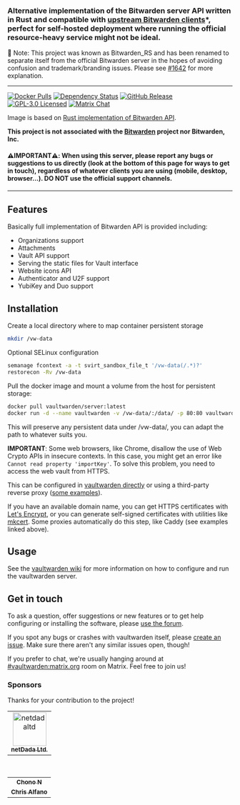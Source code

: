 ### Alternative implementation of the Bitwarden server API written in Rust and compatible with [upstream Bitwarden clients](https://bitwarden.com/download/)*, perfect for self-hosted deployment where running the official resource-heavy service might not be ideal.

📢 Note: This project was known as Bitwarden_RS and has been renamed to separate itself from the official Bitwarden server in the hopes of avoiding confusion and trademark/branding issues. Please see [#1642](https://github.com/dani-garcia/vaultwarden/discussions/1642) for more explanation.

---

[![Docker Pulls](https://img.shields.io/docker/pulls/vaultwarden/server.svg)](https://hub.docker.com/r/vaultwarden/server)
[![Dependency Status](https://deps.rs/repo/github/dani-garcia/vaultwarden/status.svg)](https://deps.rs/repo/github/dani-garcia/vaultwarden)
[![GitHub Release](https://img.shields.io/github/release/dani-garcia/vaultwarden.svg)](https://github.com/dani-garcia/vaultwarden/releases/latest)
[![GPL-3.0 Licensed](https://img.shields.io/github/license/dani-garcia/vaultwarden.svg)](https://github.com/dani-garcia/vaultwarden/blob/master/LICENSE.txt)
[![Matrix Chat](https://img.shields.io/matrix/vaultwarden:matrix.org.svg?logo=matrix)](https://matrix.to/#/#vaultwarden:matrix.org)

Image is based on [Rust implementation of Bitwarden API](https://github.com/dani-garcia/vaultwarden).

**This project is not associated with the [Bitwarden](https://bitwarden.com/) project nor Bitwarden, Inc.**

#### ⚠️**IMPORTANT**⚠️: When using this server, please report any bugs or suggestions to us directly (look at the bottom of this page for ways to get in touch), regardless of whatever clients you are using (mobile, desktop, browser...). DO NOT use the official support channels.

---

## Features

Basically full implementation of Bitwarden API is provided including:

 * Organizations support
 * Attachments
 * Vault API support
 * Serving the static files for Vault interface
 * Website icons API
 * Authenticator and U2F support
 * YubiKey and Duo support

## Installation
Create a local directory where to map container persistent storage
```sh
mkdir /vw-data
```
Optional SELinux configuration
```sh
semanage fcontext -a -t svirt_sandbox_file_t '/vw-data(/.*)?'
restorecon -Rv /vw-data
```
Pull the docker image and mount a volume from the host for persistent storage:
```sh
docker pull vaultwarden/server:latest
docker run -d --name vaultwarden -v /vw-data/:/data/ -p 80:80 vaultwarden/server:latest
```
This will preserve any persistent data under /vw-data/, you can adapt the path to whatever suits you.

**IMPORTANT**: Some web browsers, like Chrome, disallow the use of Web Crypto APIs in insecure contexts. In this case, you might get an error like `Cannot read property 'importKey'`. To solve this problem, you need to access the web vault from HTTPS. 

This can be configured in [vaultwarden directly](https://github.com/dani-garcia/vaultwarden/wiki/Enabling-HTTPS) or using a third-party reverse proxy ([some examples](https://github.com/dani-garcia/vaultwarden/wiki/Proxy-examples)).

If you have an available domain name, you can get HTTPS certificates with [Let's Encrypt](https://letsencrypt.org/), or you can generate self-signed certificates with utilities like [mkcert](https://github.com/FiloSottile/mkcert). Some proxies automatically do this step, like Caddy (see examples linked above).

## Usage
See the [vaultwarden wiki](https://github.com/dani-garcia/vaultwarden/wiki) for more information on how to configure and run the vaultwarden server.

## Get in touch
To ask a question, offer suggestions or new features or to get help configuring or installing the software, please [use the forum](https://vaultwarden.discourse.group/).

If you spot any bugs or crashes with vaultwarden itself, please [create an issue](https://github.com/dani-garcia/vaultwarden/issues/). Make sure there aren't any similar issues open, though!

If you prefer to chat, we're usually hanging around at [#vaultwarden:matrix.org](https://matrix.to/#/#vaultwarden:matrix.org) room on Matrix. Feel free to join us!

### Sponsors
Thanks for your contribution to the project!

<table>
  <tr>
    <td align="center">
      <a href="https://github.com/netdadaltd">
        <img src="https://avatars.githubusercontent.com/u/77323954?s=75&v=4" width="75px;" alt="netdadaltd"/>
        <br />
        <sub><b>netDada Ltd.</b></sub>
      </a>
  </td>
  </tr>
</table>

<br/>

<table>
  <tr>
    <td align="center">
      <a href="https://github.com/Gyarbij" style="width: 75px">
        <sub><b>Chono N</b></sub>
      </a>
    </td>
  </tr>
  <tr>
    <td align="center">
       <a href="https://github.com/themightychris">
        <sub><b>Chris Alfano</b></sub>
      </a>
    </td>
  </tr>
</table>
